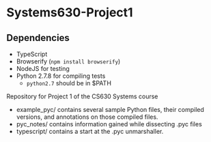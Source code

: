 Systems630-Project1
===================

## Dependencies
- TypeScript
- Browserify (`npm install browserify`)
- NodeJS for testing
- Python 2.7.8 for compiling tests
    - `python2.7` should be in $PATH

Repository for Project 1 of the CS630 Systems course

- example\_pyc/ contains several sample Python files, their compiled versions,
  and annotations on those compiled files.
- pyc\_notes/ contains information gained while dissecting .pyc files
- typescript/ contains a start at the .pyc unmarshaller.
